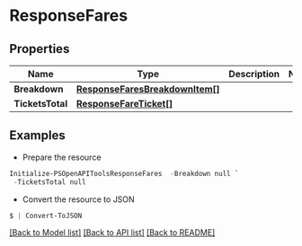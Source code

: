 # ResponseFares
## Properties

Name | Type | Description | Notes
------------ | ------------- | ------------- | -------------
**Breakdown** | [**ResponseFaresBreakdownItem[]**](ResponseFaresBreakdownItem.md) |  | 
**TicketsTotal** | [**ResponseFareTicket[]**](ResponseFareTicket.md) |  | 

## Examples

- Prepare the resource
```powershell
Initialize-PSOpenAPIToolsResponseFares  -Breakdown null `
 -TicketsTotal null
```

- Convert the resource to JSON
```powershell
$ | Convert-ToJSON
```

[[Back to Model list]](../README.md#documentation-for-models) [[Back to API list]](../README.md#documentation-for-api-endpoints) [[Back to README]](../README.md)

